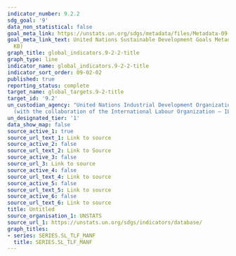 ```yaml
---
indicator_number: 9.2.2
sdg_goal: '9'
data_non_statistical: false
goal_meta_link: https://unstats.un.org/sdgs/metadata/files/Metadata-09-02-02.pdf
goal_meta_link_text: United Nations Sustainable Development Goals Metadata (PDF 323
  KB)
graph_title: global_indicators.9-2-2-title
graph_type: line
indicator_name: global_indicators.9-2-2-title
indicator_sort_order: 09-02-02
published: true
reporting_status: complete
target_name: global_targets.9-2-title
target_id: '9.2'
un_custodian_agency: "United Nations Industrial Development Organization (UNIDO)\n\
  (with the collaboration of the International Labour Organization – ILO)"
un_designated_tier: '1'
data_show_map: false
source_active_1: true
source_url_text_1: Link to source
source_active_2: false
source_url_text_2: Link to Source
source_active_3: false
source_url_3: Link to source
source_active_4: false
source_url_text_4: Link to source
source_active_5: false
source_url_text_5: Link to source
source_active_6: false
source_url_text_6: Link to source
title: Untitled
source_organisation_1: UNSTATS
source_url_1: https://unstats.un.org/sdgs/indicators/database/
graph_titles:
- series: SERIES.SL_TLF_MANF
  title: SERIES.SL_TLF_MANF
---
```

